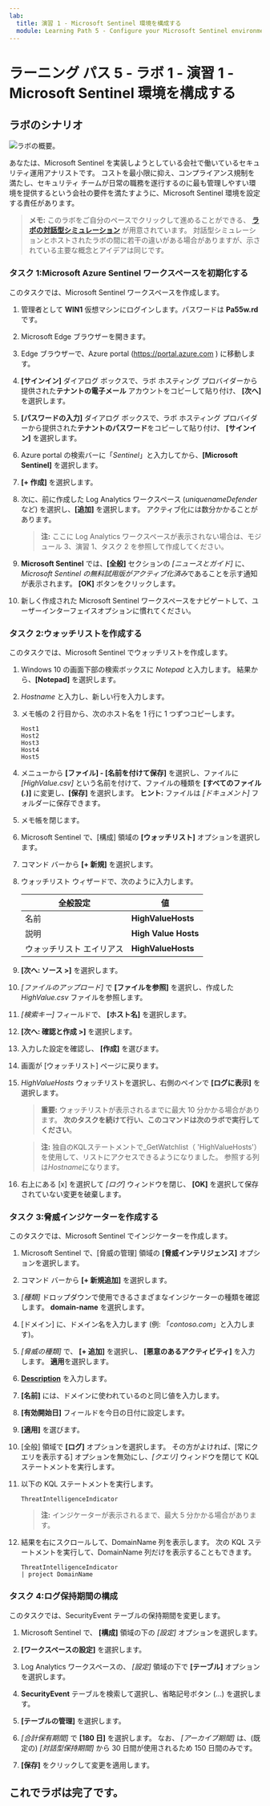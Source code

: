```yaml
---
lab:
  title: 演習 1 - Microsoft Sentinel 環境を構成する
  module: Learning Path 5 - Configure your Microsoft Sentinel environment
---
```


# ラーニング パス 5 - ラボ 1 - 演習 1 - Microsoft Sentinel 環境を構成する

## ラボのシナリオ

![ラボの概要。](../Media/SC-200-Lab_Diagrams_Mod5_L1_Ex1.png)

あなたは、Microsoft Sentinel を実装しようとしている会社で働いているセキュリティ運用アナリストです。 コストを最小限に抑え、コンプライアンス規制を満たし、セキュリティ チームが日常の職務を遂行するのに最も管理しやすい環境を提供するという会社の要件を満たすように、Microsoft Sentinel 環境を設定する責任があります。

>**メモ:** このラボをご自分のペースでクリックして進めることができる、 **[ラボの対話型シミュレーション](https://mslabs.cloudguides.com/guides/SC-200%20Lab%20Simulation%20-%20Configure%20your%20Microsoft%20Sentinel%20environment)** が用意されています。 対話型シミュレーションとホストされたラボの間に若干の違いがある場合がありますが、示されている主要な概念とアイデアは同じです。 


### タスク 1:Microsoft Azure Sentinel ワークスペースを初期化する

このタスクでは、Microsoft Sentinel ワークスペースを作成します。

1. 管理者として **WIN1** 仮想マシンにログインします。パスワードは **Pa55w.rd** です。  

1. Microsoft Edge ブラウザーを開きます。

1. Edge ブラウザーで、Azure portal (https://portal.azure.com ) に移動します。

1. **[サインイン]** ダイアログ ボックスで、ラボ ホスティング プロバイダーから提供された**テナントの電子メール** アカウントをコピーして貼り付け、 **[次へ]** を選択します。

1. **[パスワードの入力]** ダイアログ ボックスで、ラボ ホスティング プロバイダーから提供された**テナントのパスワード**をコピーして貼り付け、 **[サインイン]** を選択します。

1. Azure portal の検索バーに「*Sentinel*」と入力してから、**[Microsoft Sentinel]** を選択します。

1. **[+ 作成]** を選択します。

1. 次に、前に作成した Log Analytics ワークスペース (*uniquenameDefender* など) を選択し、**[追加]** を選択します。 アクティブ化には数分かかることがあります。

    >**注:**  ここに Log Analytics ワークスペースが表示されない場合は、モジュール 3、演習 1、タスク 2 を参照して作成してください。

1. **Microsoft Sentinel** では、**[全般]** セクションの *[ニュースとガイド]* に、*Microsoft Sentinel の無料試用版がアクティブ化済み*であることを示す通知が表示されます。 **[OK]** ボタンをクリックします。

1. 新しく作成された Microsoft Sentinel ワークスペースをナビゲートして、ユーザーインターフェイスオプションに慣れてください。

### タスク 2:ウォッチリストを作成する

このタスクでは、Microsoft Sentinel でウォッチリストを作成します。

1. Windows 10 の画面下部の検索ボックスに *Notepad* と入力します。 結果から、**[Notepad]** を選択します。

1. *Hostname* と入力し、新しい行を入力します。

1. メモ帳の 2 行目から、次のホスト名を 1 行に 1 つずつコピーします。

    ```Notepad
    Host1
    Host2
    Host3
    Host4
    Host5
    ```

1. メニューから **[ファイル] - [名前を付けて保存]** を選択し、ファイルに *[HighValue.csv]* という名前を付けて、ファイルの種類を **[すべてのファイル (*.*)]** に変更し、**[保存]** を選択します。 **ヒント:** ファイルは *[ドキュメント]* フォルダーに保存できます。

1. メモ帳を閉じます。

1. Microsoft Sentinel で、[構成] 領域の **[ウォッチリスト]** オプションを選択します。

1. コマンド バーから **[+ 新規]** を選択します。

1. ウォッチリスト ウィザードで、次のように入力します。

    |全般設定|値|
    |---|---|
    |名前|**HighValueHosts**|
    |説明|**High Value Hosts**|
    |ウォッチリスト エイリアス|**HighValueHosts**|

1. **[次へ: ソース >]** を選択します。

1. *[ファイルのアップロード]* で **[ファイルを参照]** を選択し、作成した *HighValue.csv* ファイルを参照します。

1. *[検索キー]* フィールドで、 **[ホスト名]** を選択します。

1. **[次へ: 確認と作成 >]** を選択します。

1. 入力した設定を確認し、 **[作成]** を選びます。

1. 画面が [ウォッチリスト] ページに戻ります。

1. *HighValueHosts* ウォッチリストを選択し、右側のペインで **[ログに表示]** を選択します。

    >**重要:** ウォッチリストが表示されるまでに最大 10 分かかる場合があります。 **次のタスクを続けて行い、このコマンドは次のラボで実行してください**。
    
    >**注:**  独自のKQLステートメントで_GetWatchlist（ 'HighValueHosts'）を使用して、リストにアクセスできるようになりました。 参照する列は*Hostname*になります。

1. 右上にある [x] を選択して *[ログ]* ウィンドウを閉じ、 **[OK]** を選択して保存されていない変更を破棄します。


### タスク 3:脅威インジケーターを作成する

このタスクでは、Microsoft Sentinel でインジケーターを作成します。

1. Microsoft Sentinel で、[脅威の管理] 領域の **[脅威インテリジェンス]** オプションを選択します。

1. コマンド バーから **[+ 新規追加]** を選択します。

1. *[種類]* ドロップダウンで使用できるさまざまなインジケーターの種類を確認します。 **domain-name** を選択します。 

1. [ドメイン] に、ドメイン名を入力します (例: 「*contoso.com*」と入力します)。

1. *[脅威の種類]* で、 **[+ 追加]** を選択し、 **[悪意のあるアクティビティ]** を入力します。 **適用**を選択します。

1. **[Description](説明)** を入力します。

1. **[名前]** には、ドメインに使われているのと同じ値を入力します。

1. **[有効開始日]** フィールドを今日の日付に設定します。

1. **[適用]** を選びます。

1. [全般] 領域で **[ログ]** オプションを選択します。 その方がよければ、[常にクエリを表示する] オプションを無効にし、*[クエリ]* ウィンドウを閉じて KQL ステートメントを実行します。

1. 以下の KQL ステートメントを実行します。

    ```KQL
    ThreatIntelligenceIndicator
    ```

    >**注:** インジケーターが表示されるまで、最大 5 分かかる場合があります。

1. 結果を右にスクロールして、DomainName 列を表示します。 次の KQL ステートメントを実行して、DomainName 列だけを表示することもできます。 

    ```KQL
    ThreatIntelligenceIndicator 
    | project DomainName
    ```


### タスク 4:ログ保持期間の構成

このタスクでは、SecurityEvent テーブルの保持期間を変更します。

1. Microsoft Sentinel で、 **[構成]** 領域の下の *[設定]* オプションを選択します。

1. **[ワークスペースの設定]** を選択します。

1. Log Analytics ワークスペースの、 *[設定]* 領域の下で **[テーブル]** オプションを選択します。

1. **SecurityEvent** テーブルを検索して選択し、省略記号ボタン (...) を選択します。

1. **[テーブルの管理]** を選択します。

1. *[合計保有期間]* で **[180 日]** を選択します。 なお、 *[アーカイブ期間]* は、(既定の) *[対話型保持期間]* から 30 日間が使用されるため 150 日間のみです。

1. **[保存]** をクリックして変更を適用します。


## これでラボは完了です。
